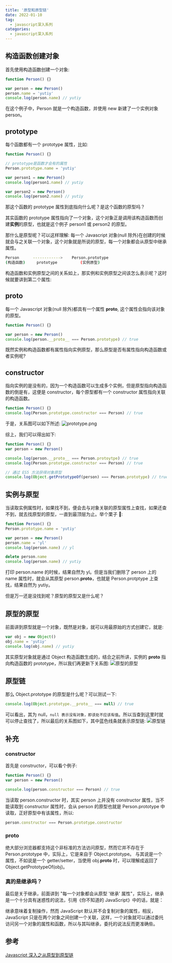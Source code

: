 ```yaml
---
title: '原型和原型链'
date: 2022-01-10
tag:
  - javascript深入系列
categories:
  - javascript深入系列
---
```


## 构造函数创建对象

首先使用构造函数创建一个对象:

```js
function Person() {}

var person = new Person()
person.name = 'yutiy'
console.log(person.name) // yutiy
```

在这个例子中，Person 就是一个构造函数，并使用 new 新建了一个实例对象 person。

## prototype

每个函数都有一个 prototype 属性，比如:

```js
function Person() {}

// prototype是函数才会有的属性
Person.prototype.name = 'yutiy'

var person1 = new Person()
console.log(person1.name) // yutiy

var person2 = new Person()
console.log(person2.name) // yutiy
```

那这个函数的 prototype 属性到底指向什么呢？是这个函数的原型吗？

其实函数的 prototype 属性指向了一个对象，这个对象正是调用该构造函数而创建**实例**的原型，也就是这个例子 person1 或 person2 的原型。

那什么是原型呢？可以这样理解: 每一个 Javascript 对象(null 除外)在创建的时候就会与之关联一个对象，这个对象就是所说的原型，每一个对象都会从原型中继承属性。

```bash
Person      ------------>    Person.prototype
(构造函数)     prototype          (实例原型)
```

构造函数和实例原型之间的关系如上，那实例和实例原型之间该怎么表示呢？这时候就要讲到第二个属性:

## **proto**

每一个 Javascript 对象(null 除外)都具有一个属性 **proto**, 这个属性会指向该对象的原型。

```js
function Person() {}

var person = new Person()
console.log(person.__proto__ === Person.prototype) // true
```

既然实例和构造函数都有属性指向实例原型，那么原型是否有属性指向构造函数或者实例呢?

## constructor

指向实例的是没有的，因为一个构造函数可以生成多个实例，但是原型指向构造函数的倒是有，这便是 constructor，每个原型都有一个 constructor 属性指向关联的构造函数。

```js
function Person() {}
console.log(Person.prototype.constructor === Person) // true
```

于是，关系图可以如下所述:
![prototype.png](./images/prototype1.png)

综上，我们可以得出如下:

```js
function Person() {}
var person = new Person()

console.log(person.__proto__ === Person.protoytpe) // true
console.log(Person.prototype.constructor === Person) // true

// 通过 ES5 方法获得对象原型
console.log(Object.getPrototypeOf(person) === Person.prototype) // true
```

## 实例与原型

当读取实例属性时，如果找不到，便会去与对象关联的原型属性上查找，如果还查不到，就去找原型的原型，一直到最顶层为止。举个栗子 🌰:

```js
function Person() {}
Person.prototype.name = 'yutiy'

var person = new Person()
person.name = 'yl'
console.log(person.name) // yl

delete person.name
console.log(person.name) // yutiy
```

打印 person.name 的时候，结果自然为 yl。但是当我们删除了 person 上的 name 属性时，就会从其原型 person.**proto**，也就是 Person.protptype 上查找，结果自然为 yutiy。

但是万一还是没找到呢？原型的原型又是什么呢？

## 原型的原型

前面讲到原型就是一个对象，既然是对象，就可以用最原始的方式创建它，就是:

```js
var obj = new Object()
obj.name = 'yutiy'
console.log(obj.name) // yutiy
```

其实原型对象就是通过 Object 构造函数生成的，结合之前所讲，实例的 **proto** 指向构造函数的 prototype，所以我们再更新下关系图:
![原型的原型](./images/prototype2.png)

## 原型链

那么 Object.prototype 的原型是什么呢？可以测试一下:

```js
console.log(Object.prototype.__proto__ === null) // true
```

可以看出，其为 null，`null 表示没有对象，即该处不应该有值`。所以当查到这里时就可以停止查找了，所以最后的关系图如下，其中蓝色线条就表示原型链:
![原型链](./images/prototype3.png)

## 补充

### constructor

首先是 constructor，可以看个例子:

```js
function Person() {}
var person = new Person()

console.log(person.constructor === Person) // true
```

当读取 person.constructor 时，其实 person 上并没有 constructor 属性，当不能读取到 constructor 属性时，会从 person 的原型也就是 Person.prototype 中读取，正好原型中有该属性，所以:

```js
person.constructor === Person.prototype.constructor
```

### **proto**

绝大部分浏览器都支持这个非标准的方法访问原型，然而它并不存在于 Person.prototype 中，实际上，它是来自于 Object.prototype。
与其说是一个属性，不如说是一个 getter/setter，当使用 obj.**proto** 时，可以理解成返回了 Object.getPrototypeOf(obj)。

### 真的是继承吗？

最后是关于继承，前面讲到 "每一个对象都会从原型 '继承' 属性"，实际上，继承是一个十分具有迷惑性的说法，引用《你不知道的 JavaScript》中的话，就是：

继承意味着复制操作，然而 JavaScript 默认并不会复制对象的属性，相反，JavaScript 只是在两个对象之间创建一个关联，这样，一个对象就可以通过委托访问另一个对象的属性和函数，所以与其叫继承，委托的说法反而更准确些。

## 参考

[Javascript 深入之从原型到原型链](https://github.com/mqyqingfeng/Blog/issues/2)
